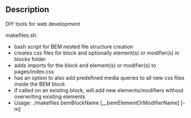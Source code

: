## Description
DIY tools for web development

makefiles.sh:
- bash script for BEM nested file structure creation
- creates css files for block and optionally element(s) or modifier(s) in blocks folder
- adds imports for the block and element(s) or modifier(s) to pages/index.css
- has an option to also add predefined media queries to all new css files inside the BEM block
- if called on an existing block, will add new elements/modifiers without overwriting existing elements
- Usage: ./makefiles bemBlockName [__bemElementOrModifierName] [-m]

